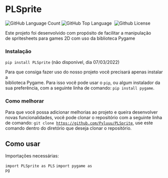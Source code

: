 # PLSprite

<img alt="GitHub Language Count" src="https://img.shields.io/github/languages/count/Pyluuu/PLSprite" /> <img alt="GitHub Top Language" src="https://img.shields.io/github/languages/top/Pyluuu/PLSprite" /> <img alt="" src="https://img.shields.io/github/repo-size/Pyluuu/PLSprite" /> <img alt="Github License" src="https://img.shields.io/github/license/pyluuu/PLSprite" />

Este projeto foi desenvolvido com propósito de facilitar a manipulação<br/>
de spritesheets para games 2D com uso da biblioteca Pygame

### Instalação
<code>pip install PLSprite</code> (não disponível, dia 07/03/2022)

Para que consiga fazer uso do nosso projeto você precisará apenas instalar a <br/>
biblioteca Pygame. Para isso você pode usar o <code>pip</code>, ou algum instalador da <br/>
sua preferência, com a seguinte linha de comando: <code>pip install pygame</code>.

### Como melhorar
Para que você possa adicionar melhorias ao projeto e queira desenvolver novas
funcionalidades, você pode clonar o repositório com a seguinte linha de comando: <code>git clone https://github.com/Pyluuu/PLSprite</code>, use este comando dentro do diretório que deseja clonar o repositório.

## Como usar
Importações necessárias:

<code>import PLSprite as PLS</code>
<code>import pygame as pg</code>

